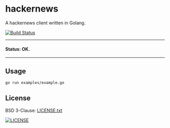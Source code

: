 # hackernews

A hackernews client written in Golang.

[![Build Status](https://travis-ci.org/russmack/hackernews.svg?branch=master)](https://travis-ci.org/russmack/hackernews)

---
#### Status: OK.
---

## Usage
```
go run examples/example.go
```

## License
BSD 3-Clause: [LICENSE.txt](LICENSE.txt)

[<img alt="LICENSE" src="http://img.shields.io/pypi/l/Django.svg?style=flat-square"/>](LICENSE.txt)
